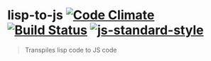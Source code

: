 # lisp-to-js [![Code Climate](https://codeclimate.com/github/ileri/lisp-to-js/badges/gpa.svg)](https://codeclimate.com/github/ileri/lisp-to-js) [![Build Status](https://travis-ci.org/ileri/lisp-to-js.svg)](https://travis-ci.org/ileri/lisp-to-js) [![js-standard-style](https://img.shields.io/badge/code%20style-standard-brightgreen.svg?style=flat)](https://github.com/feross/standard)
> Transpiles lisp code to JS code
